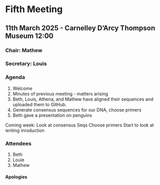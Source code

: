 # Fifth Meeting
## 11th March 2025 - Carnelley D’Arcy Thompson Museum 12:00
### Chair: Mathew
### Secretary: Louis

### Agenda

1. Welcome
2. Minutes of previous meeting - matters arising
3. Beth, Louis, Athena, and Mathew have aligned their sequences and uploaded them to GitHub. 
4. Generate consensus sequences for our DNA, choose primers
5. Beth gave a presentation on penguins

Coming week: Look at consensus Seqs
             Choose primers
             Start to look at writing inroduction

### Attendees
1. Beth
2. Louie
3. Mathew
#### Apologies

